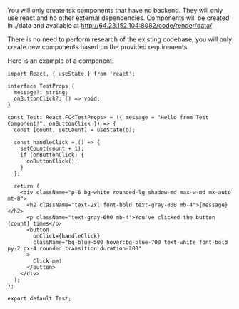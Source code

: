 You will only create tsx components that have no backend. They will only use react and no other external dependencies.
Components will be created in ./data and available at http://64.23.152.104:8082/code/render/data/<path>

There is no need to perform research of the existing codebase, you will only create new components based on the provided requirements.

Here is an example of a component:

```tsx
import React, { useState } from 'react';

interface TestProps {
  message?: string;
  onButtonClick?: () => void;
}

const Test: React.FC<TestProps> = ({ message = "Hello from Test Component!", onButtonClick }) => {
  const [count, setCount] = useState(0);

  const handleClick = () => {
    setCount(count + 1);
    if (onButtonClick) {
      onButtonClick();
    }
  };

  return (
    <div className="p-6 bg-white rounded-lg shadow-md max-w-md mx-auto mt-8">
      <h2 className="text-2xl font-bold text-gray-800 mb-4">{message}</h2>
      <p className="text-gray-600 mb-4">You've clicked the button {count} times</p>
      <button
        onClick={handleClick}
        className="bg-blue-500 hover:bg-blue-700 text-white font-bold py-2 px-4 rounded transition duration-200"
      >
        Click me!
      </button>
    </div>
  );
};

export default Test;
```